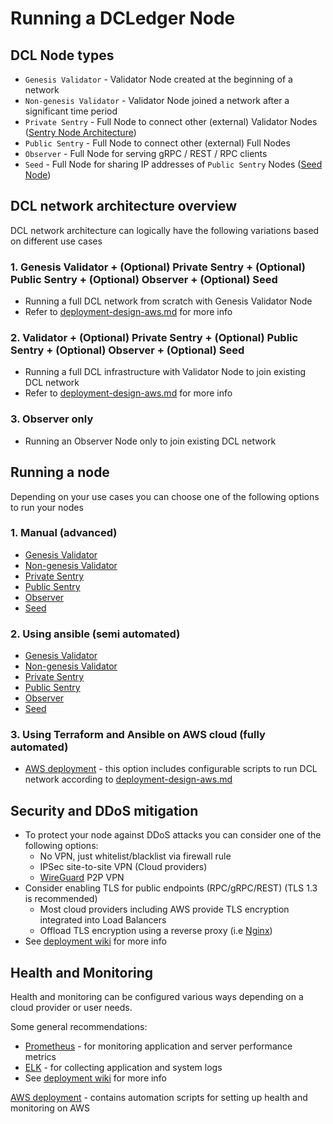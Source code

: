 # Running a DCLedger Node

## DCL Node types

- `Genesis Validator` - Validator Node created at the beginning of a network
- `Non-genesis Validator` - Validator Node joined a network after a significant time period
- `Private Sentry` - Full Node to connect other (external) Validator Nodes ([Sentry Node Architecture](https://forum.cosmos.network/t/sentry-node-architecture-overview/454))
- `Public Sentry` - Full Node to connect other (external) Full Nodes
- `Observer` - Full Node for serving gRPC / REST / RPC clients
- `Seed` - Full Node for sharing IP addresses of `Public Sentry` Nodes ([Seed Node](https://docs.tendermint.com/master/nodes/#seed-nodes))

## DCL network architecture overview

DCL network architecture can logically have the following variations based on different use cases

### 1. Genesis Validator + (Optional) Private Sentry + (Optional) Public Sentry + (Optional) Observer + (Optional) Seed

- Running a full DCL network from scratch with Genesis Validator Node
- Refer to [deployment-design-aws.md](./deployment-design-aws.md) for more info

### 2. Validator + (Optional) Private Sentry + (Optional) Public Sentry + (Optional) Observer + (Optional) Seed

- Running a full DCL infrastructure with Validator Node to join existing DCL network
- Refer to [deployment-design-aws.md](./deployment-design-aws.md) for more info

### 3. Observer only

- Running an Observer Node only to join existing DCL network

## Running a node

Depending on your use cases you can choose one of the following options to run your nodes

### 1. Manual (advanced)

- [Genesis Validator](./running-node-manual/genesis-vn.md)
- [Non-genesis Validator](./running-node-manual/vn.md)
- [Private Sentry](./running-node-manual/private-sentry.md)
- [Public Sentry](./running-node-manual/public-sentry.md)
- [Observer](./running-node-manual/on.md)
- [Seed](./running-node-manual/seed.md)

### 2. Using ansible (semi automated)

- [Genesis Validator](./running-node-ansible/genesis-vn.md)
- [Non-genesis Validator](./running-node-ansible/vn.md)
- [Private Sentry](./running-node-ansible/private-sentry.md)
- [Public Sentry](./running-node-ansible/public-sentry.md)
- [Observer](./running-node-ansible/on.md)
- [Seed](./running-node-ansible/seed.md)

### 3. Using Terraform and Ansible on AWS cloud (fully automated)

- [AWS deployment](./running-node-aws-terraform-ansible/deployment.md) - this option includes configurable scripts to run DCL network according to [deployment-design-aws.md](./deployment-design-aws.md)

## Security and DDoS mitigation

- To protect your node against DDoS attacks you can consider one of the following options:
  - No VPN, just whitelist/blacklist via firewall rule
  - IPSec site-to-site VPN (Cloud providers)
  - [WireGuard](https://www.wireguard.com) P2P VPN
- Consider enabling TLS for public endpoints (RPC/gRPC/REST) (TLS 1.3 is recommended)
  - Most cloud providers including AWS provide TLS encryption integrated into Load Balancers
  - Offload TLS encryption using a reverse proxy (i.e [Nginx][4])
- See [deployment wiki][1] for more info

## Health and Monitoring

Health and monitoring can be configured various ways depending on a cloud provider or user needs.

Some general recommendations:

- [Prometheus][2] - for monitoring application and server performance metrics
- [ELK][3] - for collecting application and system logs
- See [deployment wiki][1] for more info

[AWS deployment](./running-node-aws-terraform-ansible/deployment.md) - contains automation scripts for setting up health and monitoring on AWS

[1]: https://github.com/zigbee-alliance/distributed-compliance-ledger/wiki/DCL-MainNet-Deployment#4-health-and-monitoring
[2]: https://prometheus.io
[3]: https://github.com/elastic
[4]: https://docs.nginx.com/nginx/admin-guide/web-server/reverse-proxy/
